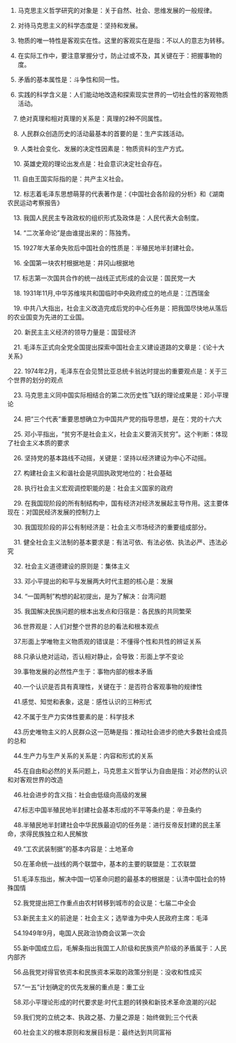 1. 马克思主义哲学研究的对象是：关于自然、社会、思维发展的一般规律。

2. 对待马克思主义的科学态度是：坚持和发展。

3. 物质的唯一特性是客观实在性。这里的客观实在是指：不以人的意志为转移。

4. 在实际工作中，要注意掌握分寸，防止过或不及，其关键在于：把握事物的度。

5. 矛盾的基本属性是：斗争性和同一性。

6. 实践的科学含义是：人们能动地改造和探索现实世界的一切社会性的客观物质活动。

　7. 绝对真理和相对真理的关系是：真理的2种不同属性。

　8. 人民群众创造历史的活动最基本的首要的是：生产实践活动。

　9. 人类社会变化、发展的决定性因素是：物质资料的生产方式。

　10. 英雄史观的理论出发点是：社会意识决定社会存在。

　11. 自由王国实际指的是：共产主义社会。

　12. 标志着毛泽东思想萌芽的代表著作是：《中国社会各阶段的分析》和《湖南农民运动考察报告》

　13. 我国人民民主专政政权的组织形式及政体是：人民代表大会制度。

　14. “二次革命论”是由谁提出来的：陈独秀。

　15. 1927年大革命失败后中国社会的性质是：半殖民地半封建社会。

　16. 全国第一块农村根据地是：井冈山根据地

　17. 标志第一次国共合作的统一战线正式形成的会议是：国民党一大

　18. 1931年11月,中华苏维埃共和国临时中央政府成立的地点是：江西瑞金

　19. 中共八大指出，社会主义改造完成后党的中心任务是：把我国尽快地从落后的农业国变为先进的工业国。

　20. 新民主主义经济的领导力量是：国营经济

　21. 毛泽东正式向全党全国提出探索中国社会主义建设道路的文章是：《论十大关系》

　22. 1974年2月，毛泽东在会见赞比亚总统卡翁达时提出的重要观点是：关于三个世界的划分的观点

　23. 马克思主义同中国实际相结合的第二次历史性飞跃的理论成果是：邓小平理论

　24. 把“三个代表”重要思想确立为中国共产党的指导思想，是在：党的十六大

　25. 邓小平指出，“贫穷不是社会主义，社会主义要消灭贫穷”。这个判断：体现了社会主义本质的要求

　26. 坚持党的基本路线不动摇，关键是：坚持以经济建设为中心不动摇。

　27. 构建社会主义和谐社会是巩固执政党地位的：社会基础

　28. 执行社会主义宏观调控职能的是：社会主义国家的政府

　29. 在我国现阶段的所有制结构中，国有经济对经济发展起主导作用。这主要体现在：对国民经济发展的控制力上

　30. 我国现阶段的非公有制经济是：社会主义市场经济的重要组成部分。

　31. 健全社会主义法制的基本要求是：有法可依、有法必依、执法必严、违法必究

　32. 社会主义道德建设的原则是：集体主义

　33. 邓小平提出的和平与发展两大时代主题的核心是：发展

　34. “一国两制”构想的起初提出，是为了解决：台湾问题

　35. 我国解决民族问题的根本出发点和归宿是：各民族的共同繁荣

　36.世界观是：人们对整个世界的总的看法和根本观点

　37.形面上学唯物主义物质观的错误是：不懂得个性和共性的辨证关系

　88.只承认绝对运动，否认相对静止，会导致：形面上学不变论

　39.事物发展的必然性产生于：事物内部的根本矛盾

　40.一个认识是否具有真理性，关键在于：是否符合客观事物的规律性

　41.感觉、知觉和表象，这是：感性认识的三种形式

　42.不属于生产力实体性要素的是：科学技术

　43.历史唯物主义的人民群众这一范畴是指：推动社会进步的绝大多数社会成员的总和

　44.生产力与生产关系的关系是：内容和形式的关系

　45.在自由和必然的关系问题上，马克思主义哲学认为自由是指：对必然的认识和对客观世界的改造

　46.社会进步的含义指：社会由低级向高级的发展

　47.标志中国半殖民地半封建社会基本形成的不平等条约是：辛丑条约

　48.半殖民地半封建社会中华民族最迫切的任务是：进行反帝反封建的民主革命，求得民族独立和人民解放

　49.“工农武装制据”的基本内容是：土地革命

　50.在革命统一战线的两个联盟中，基本的主要的联盟是：工农联盟

　51.毛泽东指出，解决中国一切革命问题的最基本的根据是：认清中国社会的特殊国情

　52.我党提出把工作重点由农村转移到城市的会议是：七届二中全会

　53.新民主主义的前途是：社会主义；选举谁为中央人民政府主席：毛泽

　54.1949年9月，电国人民政治协商会议第一次会

　55.新中国成立后，毛解条指出我国工人阶级和民族资产阶级的矛盾属于：人民内部齐

　56.品我党对得官依资本和民族资本采取的政策分别是：没收和性成买

　57.“一五”计划确定的优先发展的重点是：重工业

　58.邓小平理论形成的时代要求是:时代主题的转换和新技术革命浪潮的兴起

　59.我们党的立统之本、执政之基、力量之源是：始终做到;三个代表

　60.社会主义的根本原则和发展目标是：最终达到共同富裕